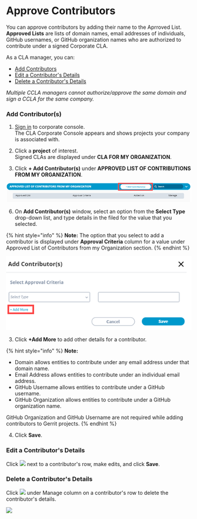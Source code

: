 # Approve Contributors

You can approve contributors by adding their name to the Aprroved List. **Approved Lists** are lists of domain names, email addresses of individuals, GitHub usernames, or GitHub organization names who are authorized to contribute under a signed Corporate CLA.

As a CLA manager, you can:

* [Add Contributors](approve-contributors.md#add-contributor-s)
* [Edit a Contributor's Details](approve-contributors.md#edit-a-contributors-details)
* [Delete a Contributor's Details](approve-contributors.md#delete-a-contributors-details)

_Multiple CCLA managers cannot authorize/approve the same domain and sign a CCLA for the same company._

### **Add Contributor\(s\)**

1. ​[Sign in](sign-in-to-the-cla-corporate-console.md) to corporate console.  
The CLA Corporate Console appears and shows projects your company is associated with.

3. Click a **project** of interest.  
Signed CLAs are displayed under **CLA FOR MY ORGANIZATION**.

5. Click **+ Add Contributor\(s\)** under **APPROVED LIST OF CONTRIBUTIONS FROM MY ORGANIZATION**.

![](../../../.gitbook/assets/add-contributors%20%281%29.png)

6. On **Add Contributor\(s\)** window, select an option from the **Select Type** drop-down list, and type details in the filed for the value that you selected.

{% hint style="info" %}
**Note:** The option that you select to add a contributor is displayed under **Approval Criteria** column for a value under Approved List of Contributors from my Organization section.
{% endhint %}

![](../../../.gitbook/assets/add-contributors-window%20%281%29.png)

3. Click **+Add More** to add other details for a contributor.

{% hint style="info" %}
**Note:** 

* Domain allows entities to contribute under any email address under that domain name.
* Email Address allows entities to contribute under an individual email address.
* GitHub Username allows entities to contribute under a GitHub username.
* GitHub Organization allows entities to contribute under a GitHub organization name.

GitHub Organization and GitHub Username are not required while adding contributors to Gerrit projects.
{% endhint %}

4. Click **Save**.

### Edit a Contributor's Details

Click ![](https://firebasestorage.googleapis.com/v0/b/gitbook-28427.appspot.com/o/assets%2F-M2DCN9UgoRgMEkgnLyP%2F-M9r8HAsE33veE1f8-jp%2F-M9rgXW5MmdCw4zlarnJ%2Fedit%20icon.png?alt=media&token=dc04f1ad-302e-49e8-983e-dacbaa49f029) next to a contributor's row, make edits, and click **Save**.

### Delete a Contributor's Details

Click ![](https://firebasestorage.googleapis.com/v0/b/gitbook-28427.appspot.com/o/assets%2F-M2DCN9UgoRgMEkgnLyP%2F-M9WNn7lqBje4DX2Irn-%2F-M9Y5z1DnSglCZbaXzg0%2Fdelete%20icon.png?alt=media&token=2333c400-d6bf-4c6e-93e9-52d4c00113d9) under Manage column on a contributor's row to delete the contributor's details.

![](https://gblobscdn.gitbook.com/assets%2F-M2DCN9UgoRgMEkgnLyP%2F-M9r8HAsE33veE1f8-jp%2F-M9rhLvJwQAzvisvYehP%2Fdelete%20contributor.png?alt=media&token=e2a9c456-ea67-4b0b-85c5-594306cede09)

